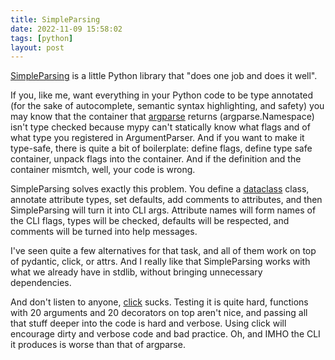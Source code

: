 ```yaml
---
title: SimpleParsing
date: 2022-11-09 15:58:02
tags: [python]
layout: post
---
```


[SimpleParsing](https://github.com/lebrice/SimpleParsing) is a little Python library that "does one job and does it well".

If you, like me, want everything in your Python code to be type annotated (for the sake of autocomplete, semantic syntax highlighting, and safety) you may know that the container that [argparse](https://docs.python.org/3/library/argparse.html) returns (argparse.Namespace) isn't type checked because mypy can't statically know what flags and of what type you registered in ArgumentParser. And if you want to make it type-safe, there is quite a bit of boilerplate: define flags, define type safe container, unpack flags into the container. And if the definition and the container mismtch, well, your code is wrong.

SimpleParsing solves exactly this problem. You define a [dataclass](https://docs.python.org/3/library/dataclasses.html) class, annotate attribute types, set defaults, add comments to attributes, and then SimpleParsing will turn it into CLI args. Attribute names will form names of the CLI flags, types will be checked, defaults will be respected, and comments will be turned into help messages.

I've seen quite a few alternatives for that task, and all of them work on top of pydantic, click, or attrs. And I really like that SimpleParsing works with what we already have in stdlib, without bringing unnecessary dependencies.

And don't listen to anyone, [click](https://github.com/pallets/click) sucks. Testing it is quite hard, functions with 20 arguments and 20 decorators on top aren't nice, and passing all that stuff deeper into the code is hard and verbose. Using click will encourage dirty and verbose code and bad practice. Oh, and IMHO the CLI it produces is worse than that of argparse.
